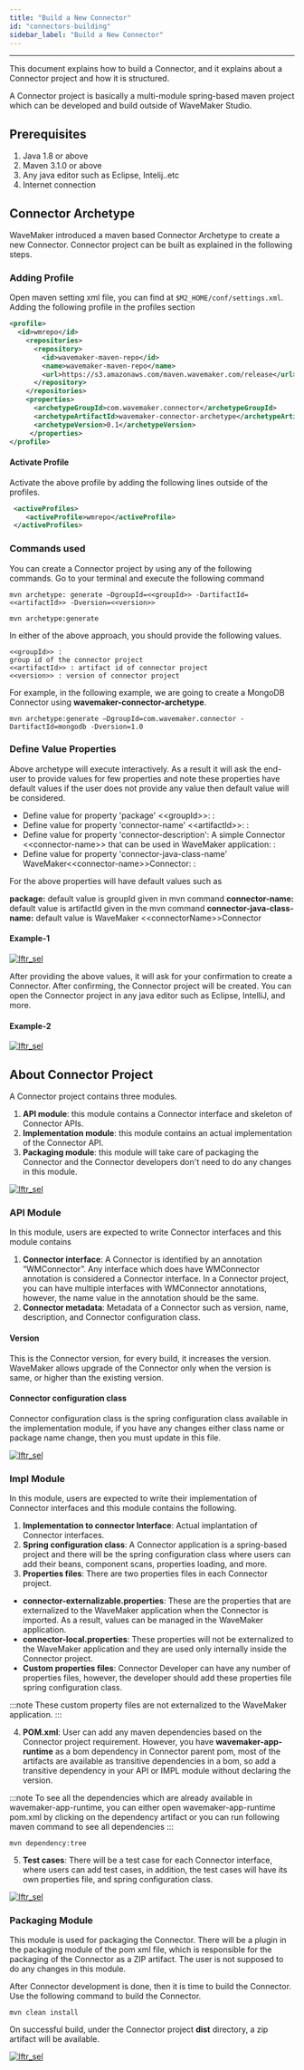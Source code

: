 ```yaml
---
title: "Build a New Connector"
id: "connectors-building"
sidebar_label: "Build a New Connector"
---
```

---

This document explains how to build a Connector, and it explains about a Connector project and how it is structured.

A Connector project is basically a multi-module spring-based maven project which can be developed and build outside of WaveMaker Studio.

## Prerequisites

1. Java 1.8 or above
2. Maven 3.1.0 or above
3. Any java editor such as Eclipse, Intelij..etc
4. Internet connection

## Connector Archetype

WaveMaker introduced a maven based Connector Archetype to create a new Connector. Connector project can be built as explained in the following steps.

### Adding Profile

Open maven setting xml file, you can find at `$M2_HOME/conf/settings.xml`. Adding the following profile in the profiles section

```xml
<profile>
  <id>wmrepo</id>
    <repositories>
      <repository>
        <id>wavemaker-maven-repo</id>
        <name>wavemaker-maven-repo</name>
        <url>https://s3.amazonaws.com/maven.wavemaker.com/release</url>
      </repository>
    </repositories>
    <properties>
      <archetypeGroupId>com.wavemaker.connector</archetypeGroupId>
      <archetypeArtifactId>wavemaker-connector-archetype</archetypeArtifactId>
      <archetypeVersion>0.1</archetypeVersion>
     </properties>
</profile>
```

#### Activate Profile 

Activate the above profile by adding the following lines outside of the profiles.

```xml
 <activeProfiles>
    <activeProfile>wmrepo</activeProfile>
 </activeProfiles>
```

### Commands used

You can create a Connector project by using any of the following commands. Go to your terminal and execute the following command

```shell
mvn archetype: generate –DgroupId=<<groupId>> -DartifactId=<<artifactId>> -Dversion=<<version>>
```

```shell
mvn archetype:generate
```

In either of the above approach,  you should provide the following values.

```shell
<<groupId>> : 
group id of the connector project
<<artifactId>> : artifact id of connector project
<<version>> : version of connector project
```

For example, in the following example, we are going to create a MongoDB Connector using **wavemaker-connector-archetype**.

```
mvn archetype:generate –DgroupId=com.wavemaker.connector -DartifactId=mongodb -Dversion=1.0 
```

### Define Value Properties

Above archetype will execute interactively. As a result it will ask the end-user to provide values for few properties and note these properties have default values if the user does not provide any value then default value will be considered.

- Define value for property 'package' &lt;&lt;groupId&gt;&gt;: :
- Define value for property 'connector-name' &lt;&lt;artifactId&gt;&gt;: :
- Define value for property 'connector-description': A simple Connector &lt;&lt;connector-name&gt;&gt; that can be used in WaveMaker application: :
- Define value for property 'connector-java-class-name' WaveMaker&lt;&lt;connector-name&gt;&gt;Connector: : 

For the above properties will have default values such as 

**package:** default value is groupId given in mvn command
**connector-name:** default value is artifactId given in the mvn command
**connector-java-class-name:** default value is WaveMaker &lt;&lt;connectorName&gt;&gt;Connector

#### Example-1

[![lftr_sel](/learn/assets/connector/connector-archetype.png)](/learn/assets/connector/connector-archetype.png)

After providing the above values, it will ask for your confirmation to create a Connector. After confirming, the Connector project will be created. You can open the Connector project in any java editor such as Eclipse, IntelliJ, and more.

#### Example-2

[![lftr_sel](/learn/assets/connector/connector-archetype-finish.png)](/learn/assets/connector/connector-archetype-finish.png)

## About Connector Project

A Connector project contains three modules.

1. **API module**: this module contains a Connector interface and skeleton of Connector APIs.
2. **Implementation module**: this module contains an actual implementation of the Connector API.
3. **Packaging module**: this module will take care of packaging the Connector and the Connector developers don't need to do any changes in this module.

[![lftr_sel](/learn/assets/connector/connector-module-base.png)](/learn/assets/connector/connector-module-base.png)

### API Module

In this module, users are expected to write Connector interfaces and this module contains

1. **Connector interface**: A Connector is identified by an annotation “WMConnector”. Any interface which does have WMConnector annotation is considered a Connector interface. In a Connector project, you can have multiple interfaces with WMConnector annotations, however, the name value in the annotation should be the same.
2. **Connector metadata**: Metadata of a Connector such as version, name, description, and Connector configuration class.

#### Version

This is the Connector version, for every build, it increases the version. WaveMaker allows upgrade of the Connector only when the version is same, or higher than the existing version.

#### Connector configuration class

Connector configuration class is the spring configuration class available in the implementation module, if you have any changes either class name or package name change, then you must update in this file.

[![lftr_sel](/learn/assets/connector/connector-api-module.png)](/learn/assets/connector/connector-api-module.png)

### Impl Module

In this module, users are expected to write their implementation of Connector interfaces and this module contains the following.

1. **Implementation to connector Interface**: Actual implantation of Connector interfaces.
2. **Spring configuration class**: A Connector application is a spring-based project and there will be the spring configuration class where users can add their beans, component scans, properties loading, and more.
3. **Properties files**: There are two properties files in each Connector project.

- **connector-externalizable.properties**: These are the properties that are externalized to the WaveMaker application when the Connector is imported. As a result, values can be managed in the WaveMaker application.
- **connector-local.properties**: These properties will not be externalized to the WaveMaker application and they are used only internally inside the Connector project.
- **Custom properties files**: Connector Developer can have any number of properties files, however, the developer should add these properties file spring configuration class.

:::note
These custom property files are not externalized to the WaveMaker application.
:::

4. **POM.xml**: User can add any maven dependencies based on the Connector project requirement. However, you have **wavemaker-app-runtime** as a bom dependency in Connector parent pom, most of the artifacts are available as transitive dependencies in a bom, so add a transitive dependency in your API or IMPL module without declaring the version.

:::note
To see all the dependencies which are already available in wavemaker-app-runtime, you can either open wavemaker-app-runtime pom.xml by clicking on the dependency artifact or you can run following maven command to see all dependencies
:::

```shell
mvn dependency:tree
```

5. **Test cases**: There will be a test case for each Connector interface, where users can add test cases, in addition, the test cases will have its own properties file, and spring configuration class.

[![lftr_sel](/learn/assets/connector/connector-impl-testcases.png)](/learn/assets/connector/connector-impl-testcases.png)

### Packaging Module

This module is used for packaging the Connector. There will be a plugin in the packaging module of the pom xml file, which is responsible for the packaging of the Connector as a ZIP artifact. The user is not supposed to do any changes in this module.

After Connector development is done, then it is time to build the Connector. Use the following command to build the Connector.

```mvn clean install```

On successful build, under the Connector project **dist** directory, a zip artifact will be available.

[![lftr_sel](/learn/assets/connector/connector-packaging-zip.png)](/learn/assets/connector/connector-packaging-zip.png)